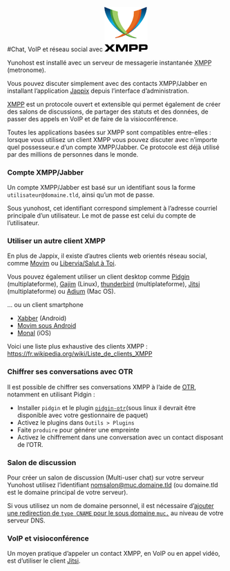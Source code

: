 #Chat, VoIP et réseau social avec <img src="/images/XMPP_logo.png" width=100>

Yunohost est installé avec un serveur de messagerie instantanée <abbr title="Extensible Messaging and Presence Protocol">XMPP</abbr> (metronome).

Vous pouvez discuter simplement avec des contacts XMPP/Jabber en installant l’application [Jappix](https://jappix.com/) depuis l’interface d’administration.

[XMPP](https://fr.wikipedia.org/wiki/Extensible_Messaging_and_Presence_Protocol) est un protocole ouvert et extensible qui permet également de créer des salons de discussions, de partager des statuts et des données, de passer des appels en VoIP et de faire de la visioconférence.

Toutes les applications basées sur XMPP sont compatibles entre-elles : lorsque vous utilisez un client XMPP vous pouvez discuter avec n’importe quel possesseur.e d’un compte XMPP/Jabber. Ce protocole est déjà utilisé par des millions de personnes dans le monde.

### Compte XMPP/Jabber

Un compte XMPP/Jabber est basé sur un identifiant sous la forme `utilisateur@domaine.tld`, ainsi qu’un mot de passe.

Sous yunohost, cet identifiant correspond simplement à l’adresse courriel principale d’un utilisateur. Le mot de passe est celui du compte de l’utilisateur.

### Utiliser un autre client XMPP

En plus de Jappix, il existe d’autres clients web orientés réseau social, comme [Movim](https://pod.movim.eu) ou [Libervia/Salut à Toi](http://salut-a-toi.org/).

Vous pouvez également utiliser un client desktop comme [Pidgin](http://pidgin.im/) (multiplateforme), [Gajim](http://gajim.org/index.fr.html) (Linux), [thunderbird](https://www.mozilla.org/fr/thunderbird/) (multiplateforme), [Jitsi](http://jitsi.org/) (multiplateforme) ou [Adium](https://adium.im/) (Mac OS).

... ou un client smartphone
* [Xabber](http://xabber.com) (Android)
* [Movim sous Android](https://movim.eu)
* [Monal](https://itunes.apple.com/us/app/monal-free-xmpp-chat/id317711500?mt=8) (iOS)

Voici une liste plus exhaustive des clients XMPP : https://fr.wikipedia.org/wiki/Liste_de_clients_XMPP

### Chiffrer ses conversations avec OTR

Il est possible de chiffrer ses conversations XMPP à l’aide de [OTR](https://otr.cypherpunks.ca/index.php#downloads), notamment en utilisant Pidgin :
* Installer `pidgin` et le plugin [`pidgin-otr`](https://otr.cypherpunks.ca/index.php#downloads)(sous linux il devrait être disponible avec votre gestionnaire de paquet)
* Activez le plugins dans `Outils > Plugins`
* Faite `produire` pour générer une empreinte
* Activez le chiffrement dans une conversation avec un contact disposant de l’OTR.

### Salon de discussion

Pour créer un salon de discussion (Multi-user chat) sur votre serveur Yunohost utilisez l’identifiant nomsalon@muc.domaine.tld (ou domaine.tld est le domaine principal de votre serveur).

Si vous utilisez un nom de domaine personnel, il est nécessaire d’[ajouter une redirection de `type CNAME` pour le sous domaine `muc.`](dns_config_fr) au niveau de votre serveur DNS.

### VoIP et visioconférence

Un moyen pratique d’appeler un contact XMPP, en VoIP ou en appel vidéo, est d’utiliser le client [Jitsi](http://jitsi.org/).


